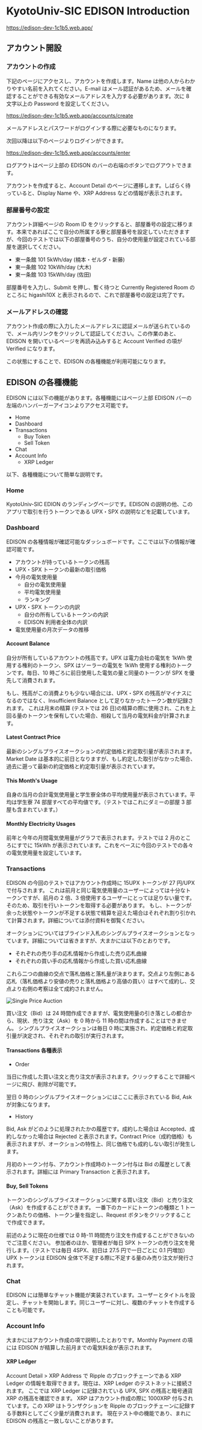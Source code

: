 # KyotoUniv-SIC EDISON Introduction

<https://edison-dev-1c1b5.web.app/>

## アカウント開設

### アカウントの作成

下記のページにアクセスし、アカウントを作成します。Name は他の人からわかりやすい名前を入れてください。E-mail はメール認証があるため、メールを確認することができる有効なメールアドレスを入力する必要があります。次に 8 文字以上の Password を設定してください。

<https://edison-dev-1c1b5.web.app/accounts/create>

メールアドレスとパスワードがログインする際に必要なものになります。

次回以降は以下のページよりログインができます。

<https://edison-dev-1c1b5.web.app/accounts/enter>

ログアウトはページ上部の EDISON のバーの右端のボタンでログアウトできます。

アカウントを作成すると、Account Detail のページに遷移します。しばらく待っていると、Display Name や、XRP Address などの情報が表示されます。

### 部屋番号の設定

アカウント詳細ページの Room ID をクリックすると、部屋番号の設定に移ります。本来であればここで自分の所属する寮と部屋番号を設定していただきますが、今回のテストでは以下の部屋番号のうち、自分の使用量が設定されている部屋を選択してください。

- 東一条館 101 5kWh/day (楠本・ゼルダ・新藤)
- 東一条館 102 10kWh/day (大木)
- 東一条館 103 15kWh/day (佐田)

部屋番号を入力し、Submit を押し、暫く待つと Currently Registered Room のところに higashi10X と表示されるので、これで部屋番号の設定は完了です。

### メールアドレスの確認

アカウント作成の際に入力したメールアドレスに認証メールが送られているので、メール内リンクをクリックして認証してください。この作業のあと、EDISON を開いているページを再読み込みすると Account Verified の項が Verified になります。

この状態にすることで、EDISON の各種機能が利用可能になります。

## EDISON の各種機能

EDISON には以下の機能があります。各種機能にはページ上部 EDISON バーの左端のハンバーガーアイコンよりアクセス可能です。

- Home
- Dashboard
- Transactions
  - Buy Token
  - Sell Token
- Chat
- Account Info
  - XRP Ledger

以下、各種機能について簡単な説明です。

### Home

KyotoUniv-SIC EDION のランディングページです。EDISON の説明の他、このアプリで取引を行うトークンである UPX・SPX の説明などを記載しています。

### Dashboard

EDISON の各種情報が確認可能なダッシュボードです。ここでは以下の情報が確認可能です。

- アカウントが持っているトークンの残高
- UPX・SPX トークンの最新の取引価格
- 今月の電気使用量
  - 自分の電気使用量
  - 平均電気使用量
  - ランキング
- UPX・SPX トークンの内訳
  - 自分の所有しているトークンの内訳
  - EDISON 利用者全体の内訳
- 電気使用量の月次データの推移

#### Account Balance

自分が所有しているアカウントの残高です。UPX は電力会社の電気を 1kWh 使用する権利のトークン、SPX はソーラーの電気を 1kWh 使用する権利のトークンです。毎日、10 時ごろに前日使用した電気の量と同量のトークンが SPX を優先して消費されます。

もし、残高がこの消費よりも少ない場合には、UPX・SPX の残高がマイナスになるのではなく、Insufficient Balance として足りなかったトークン数が記録されます。
これは月末の精算 (テストでは 26 日)の精算の際に使用され、これを上回る量のトークンを保有していた場合、相殺して当月の電気料金が計算されます。

#### Latest Contract Price

最新のシングルプライスオークションの約定価格と約定取引量が表示されます。
Market Date は基本的に前日となりますが、もし約定した取引がなかった場合、過去に遡って最新の約定価格と約定取引量が表示されています。

#### This Month's Usage

自身の当月の合計電気使用量と学生寮全体の平均使用量が表示されています。平均は学生寮 74 部屋すべての平均値です。（テストではこれにダミーの部屋 3 部屋も含まれています。）

#### Monthly Electricity Usages

前年と今年の月間電気使用量がグラフで表示されます。テストでは 2 月のところにすでに 15kWh が表示されています。これをベースに今回のテストでの各々の電気使用量を設定しています。

### Transactions

EDISON の今回のテストではアカウント作成時に 15UPX トークンが 27 円/UPX で付与されます。
これは前月と同じ電気使用量のユーザーによっては十分なトークンですが、前月の 2 倍、3 倍使用するユーザーにとっては足りない量です。そのため、取引を行いトークンを取得する必要があります。
もし、トークンが余った状態やトークンが不足する状態で精算を迎えた場合はそれぞれ割り引かれて計算されます。詳細については添付資料を御覧ください。

オークションについてはブラインド入札のシングルプライスオークションとなっています。詳細については省きますが、大まかには以下のとおりです。

- それぞれの売り手の応札情報から作成した売り応札曲線
- それぞれの買い手の応札情報から作成した買い応札曲線

これら二つの曲線の交点で落札価格と落札量が決まります。交点より左側にある応札（落札価格より安値の売りと落札価格より高値の買い）はすべて成約し、交点より右側の考察は全て成約されません。

![Single Price Auction](spa.png)

買い注文（Bid）は 24 時間作成できますが、電気使用量の引き落としの都合から、現状、売り注文（Ask）を 0 時から 11 時の間は作成することはできません。
シングルプライスオークションは毎日 0 時に実施され、約定価格と約定取引量が決定され、それぞれの取引が実行されます。

#### Transactions 各種表示

- Order

当日に作成した買い注文と売り注文が表示されます。クリックすることで詳細ページに飛び、削除が可能です。

翌日 0 時のシングルプライスオークションにはここに表示されている Bid, Ask が対象になります。

- History

Bid, Ask がどのように処理されたかの履歴です。成約した場合は Accepted、成約しなかった場合は Rejected と表示されます。Contract Price（成約価格）も表示されますが、オークションの特性上、同じ価格でも成約しない取引が発生します。

月初のトークン付与、アカウント作成時のトークン付与は Bid の履歴として表示されます。詳細には Primary Transaction と表示されます。

#### Buy, Sell Tokens

トークンのシングルプライスオークションに関する買い注文（Bid）と売り注文（Ask）を作成することができます。
一番下のカードにトークンの種類と 1 トークンあたりの価格、トークン量を指定し、Request ボタンをクリックすることで作成できます。

前述のように現在の仕様では 0 時-11 時間売り注文を作成することができないのでご注意ください。
参加者のほか、管理者が毎日 SPX トークンの売り注文を発行します。（テストでは毎日 4SPX、初日は 27.5 円で一日ごとに 0.1 円増加）UPX トークンは EDISON 全体で不足する際に不足する量のみ売り注文が発行されます。

### Chat

EDISON には簡単なチャット機能が実装されています。ユーザーとタイトルを設定し、チャットを開始します。同じユーザーに対し、複数のチャットを作成することも可能です。

### Account Info

大まかにはアカウント作成の項で説明したとおりです。Monthly Payment の項には EDISON が精算した前月までの電気料金が表示されます。

#### XRP Ledger

Account Detail > XRP Address で Ripple のブロックチェーンである XRP Ledger の情報を取得できます。現在は、XRP Ledger のテストネットに接続されます。
ここでは XRP Ledger に記録されている UPX, SPX の残高と暗号通貨 XRP の残高を確認できます。
XRP はアカウント作成の際に 1000XRP 付与されています。この XRP はトランザクションを Ripple のブロックチェーンに記録する手数料としてごく少量が消費されます。
現在テスト中の機能であり、まれに EDISON の残高と一致しないことがあります。
